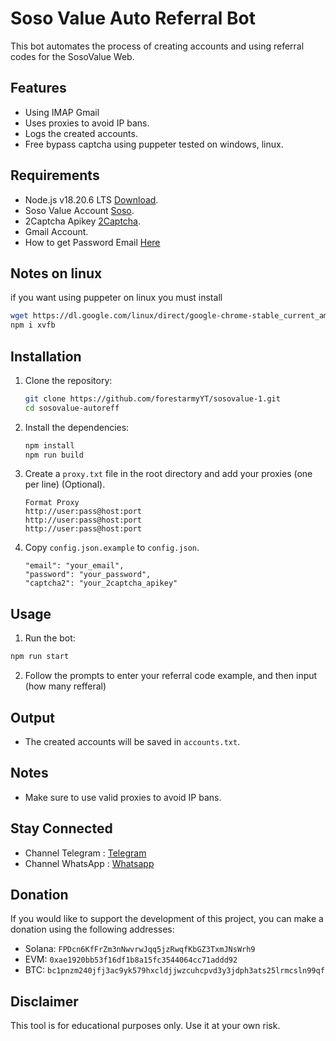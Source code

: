 # Soso Value Auto Referral Bot

This bot automates the process of creating accounts and using referral codes for the SosoValue Web.

## Features

- Using IMAP Gmail
- Uses proxies to avoid IP bans.
- Logs the created accounts.
- Free bypass captcha using puppeter tested on windows, linux.

## Requirements

- Node.js v18.20.6 LTS [Download](https://nodejs.org/dist/v18.20.6/node-v18.20.6-x64.msi).
- Soso Value Account [Soso](https://sosovalue.com/join/2UINHAWE).
- 2Captcha Apikey [2Captcha](https://2captcha.com/?from=25086358).
- Gmail Account.
- How to get Password Email [Here](https://www.youtube.com/watch?v=_rAoQeKpEtM)

## Notes on linux

if you want using puppeter on linux you must install

```bash
wget https://dl.google.com/linux/direct/google-chrome-stable_current_amd64.deb && sudo apt --fix-broken install -y && sudo apt install -f ./google-chrome-stable_current_amd64.deb -y && sudo apt install xvfb -y
npm i xvfb
```

## Installation

1. Clone the repository:

   ```sh
   git clone https://github.com/forestarmyYT/sosovalue-1.git
   cd sosovalue-autoreff
   ```

2. Install the dependencies:

   ```sh
   npm install
   npm run build
   ```

3. Create a `proxy.txt` file in the root directory and add your proxies (one per line) (Optional).

   ```
   Format Proxy
   http://user:pass@host:port
   http://user:pass@host:port
   http://user:pass@host:port
   ```

4. Copy `config.json.example` to `config.json`.

   ```
   "email": "your_email",
   "password": "your_password",
   "captcha2": "your_2captcha_apikey"
   ```

## Usage

1. Run the bot:

```sh
npm run start
```

2. Follow the prompts to enter your referral code example, and then input (how many refferal)

## Output

- The created accounts will be saved in `accounts.txt`.

## Notes

- Make sure to use valid proxies to avoid IP bans.

## Stay Connected

- Channel Telegram : [Telegram](https://t.me/elpuqus)
- Channel WhatsApp : [Whatsapp](https://whatsapp.com/channel/0029VavBRhGBqbrEF9vxal1R)

## Donation

If you would like to support the development of this project, you can make a donation using the following addresses:

- Solana: `FPDcn6KfFrZm3nNwvrwJqq5jzRwqfKbGZ3TxmJNsWrh9`
- EVM: `0xae1920bb53f16df1b8a15fc3544064cc71addd92`
- BTC: `bc1pnzm240jfj3ac9yk579hxcldjjwzcuhcpvd3y3jdph3ats25lrmcsln99qf`

## Disclaimer

This tool is for educational purposes only. Use it at your own risk.
